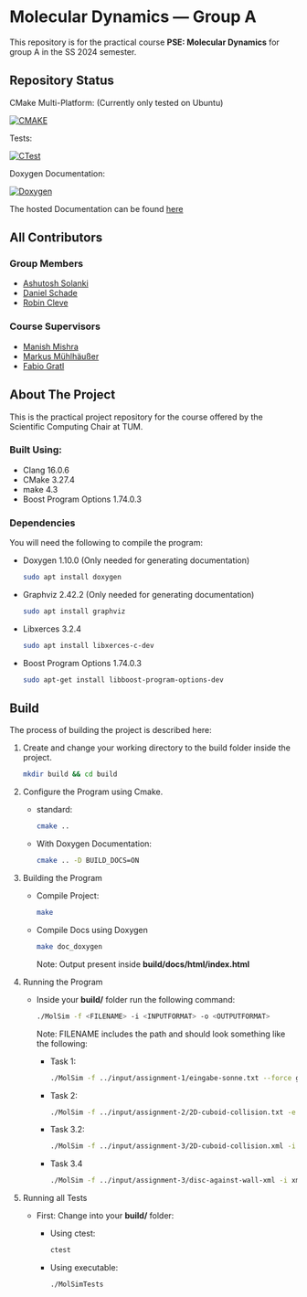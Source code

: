 # Molecular Dynamics — Group A

This repository is for the practical course **PSE: Molecular Dynamics** for group A in the SS 2024 semester.

## Repository Status

CMake Multi-Platform: (Currently only tested on Ubuntu)

[![CMAKE](https://github.com/AshIsAtWork/MolSim/actions/workflows/cmake-multi-platform.yml/badge.svg)](https://github.com/AshIsAtWork/MolSim/actions/workflows/cmake-multi-platform.yml)

Tests:

[![CTest](https://github.com/AshIsAtWork/MolSim/actions/workflows/unit-tests.yml/badge.svg)](https://github.com/AshIsAtWork/MolSim/actions/workflows/unit-tests.yml)

Doxygen Documentation:

[![Doxygen](https://github.com/AshIsAtWork/MolSim/actions/workflows/doxygen.yml/badge.svg)](https://github.com/AshIsAtWork/MolSim/actions/workflows/doxygen.yml)

The hosted Documentation can be found [here](https://ashisatwork.github.io/MolSim/)

## All Contributors

### Group Members

- [Ashutosh Solanki](https://github.com/AshIsAtWork)
- [Daniel Schade](https://github.com/D4ni3lSch4d3)
- [Robin Cleve](https://github.com/cleveee)

### Course Supervisors

- [Manish Mishra](https://github.com/manishmishra6016)
- [Markus Mühlhäußer](https://github.com/thesamriel)
- [Fabio Gratl](https://github.com/FG-TUM)

## About The Project

This is the practical project repository for the course offered by the Scientific Computing Chair at TUM.

### Built Using:

- Clang 16.0.6
- CMake 3.27.4
- make 4.3
- Boost Program Options 1.74.0.3

### Dependencies

You will need the following to compile the program:

- Doxygen 1.10.0 (Only needed for generating documentation)

  ```bash
  sudo apt install doxygen
  ```

- Graphviz 2.42.2 (Only needed for generating documentation)

  ```bash
  sudo apt install graphviz
  ```

- Libxerces 3.2.4

  ```bash
  sudo apt install libxerces-c-dev
  ```

- Boost Program Options 1.74.0.3

  ```bash
  sudo apt-get install libboost-program-options-dev
  ```

## Build

The process of building the project is described here:

1. Create and change your working directory to the build folder inside the project.

   ```bash
   mkdir build && cd build
   ```

2. Configure the Program using Cmake.

   - standard:

     ```bash
     cmake ..
     ```

   - With Doxygen Documentation:

     ```bash
     cmake .. -D BUILD_DOCS=ON
     ```

3. Building the Program

   - Compile Project:

     ```bash
     make
     ```

   - Compile Docs using Doxygen

     ```bash
     make doc_doxygen
     ```

     Note: Output present inside **build/docs/html/index.html**

4. Running the Program

   - Inside your **build/** folder run the following command:

     ```bash
     ./MolSim -f <FILENAME> -i <INPUTFORMAT> -o <OUTPUTFORMAT>
     ```

     Note: FILENAME includes the path and should look something like the following:

     - Task 1:

       ```bash
       ./MolSim -f ../input/assignment-1/eingabe-sonne.txt --force gravity -e 1000 -d 0.014 -i txt -o vtk
       ```

     - Task 2:

       ```bash
       ./MolSim -f ../input/assignment-2/2D-cuboid-collision.txt -e 5 -d 0.0002 --force ljf -i txt -o vtk
       ```
       
     - Task 3.2:
    
       ```bash
       ./MolSim -f ../input/assignment-3/2D-cuboid-collision.xml -i xml -o vtk
       ```
     - Task 3.4
       ```bash
       ./MolSim -f ../input/assignment-3/disc-against-wall-xml -i xml -o vtk 
       ```

5. Running all Tests

   - First: Change into your **build/** folder:

     - Using ctest:

       ```bash
       ctest
       ```

     - Using executable:

       ```bash
       ./MolSimTests
       ```
